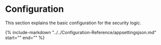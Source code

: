 # Configuration
This section explains the basic configuration for the security logic.

{%
   include-markdown "../../Configuration-Reference/appsettingsjson.md"
   start="<!--security-start-->"
   end="<!--security-end-->"
%}
